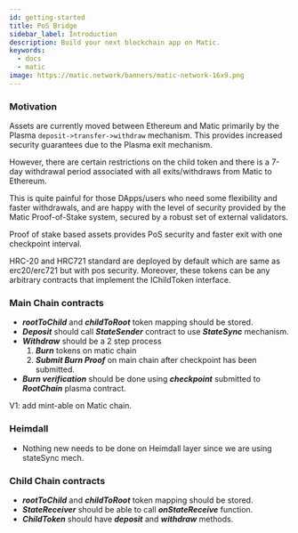 ```yaml
---
id: getting-started
title: PoS Bridge
sidebar_label: Introduction
description: Build your next blockchain app on Matic.
keywords:
  - docs
  - matic
image: https://matic.network/banners/matic-network-16x9.png 
---
```

### Motivation

Assets are currently moved between Ethereum and Matic primarily by the Plasma `deposit->transfer->withdraw` mechanism. This provides increased security guarantees due to the Plasma exit mechanism. 

However, there are certain restrictions on the child token and there is a 7-day withdrawal period associated with all exits/withdraws from Matic to Ethereum.

This is quite painful for those DApps/users who need some flexibility and faster withdrawals, and are happy with the level of security provided by the Matic Proof-of-Stake system, secured by a robust set of external validators.

Proof of stake based assets provides PoS security and faster exit with one checkpoint interval.

HRC-20 and HRC721 standard are deployed by default which are same as erc20/erc721 but with pos security. Moreover, these tokens can be any arbitrary contracts that implement the IChildToken interface.

### Main Chain contracts

- ***rootToChild*** and ***childToRoot*** token mapping should be stored.
- ***Deposit*** should call ***StateSender*** contract to use ***StateSync*** mechanism.
- ***Withdraw*** should be a 2 step process
    1. ***Burn*** tokens on matic chain
    2. ***Submit Burn Proof*** on main chain after checkpoint has been submitted.
- ***Burn verification*** should be done using ***checkpoint*** submitted to ***RootChain*** plasma contract.

V1: add mint-able on Matic chain.

### Heimdall

- Nothing new needs to be done on Heimdall layer since we are using stateSync mech.

### Child Chain contracts

- ***rootToChild*** and ***childToRoot*** token mapping should be stored.
- ***StateReceiver*** should be able to call ***onStateReceive*** function.
- ***ChildToken*** should have ***deposit*** and ***withdraw*** methods.